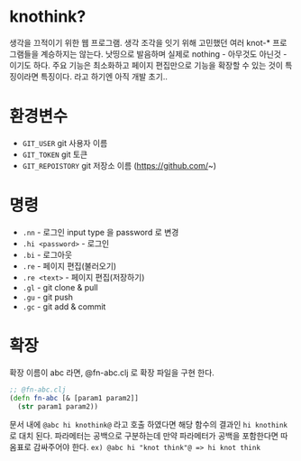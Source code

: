# knothink?
생각을 끄적이기 위한 웹 프로그램. 생각 조각을 잇기 위해 고민했던 여러 knot-* 프로그램들을 계승하지는 않는다. 
낫띵으로 발음하며 실제로 nothing - 아무것도 아닌것 - 이기도 하다.
주요 기능은 최소화하고 페이지 편집만으로 기능을 확장할 수 있는 것이 특징이라면 특징이다. 라고 하기엔 아직 개발 초기..

# 환경변수

* ``GIT_USER`` git 사용자 이름
* ``GIT_TOKEN`` git 토큰
* ``GIT_REPOISTORY`` git 저장소 이름 (https://github.com/~)

# 명령

* ``.nn`` - 로그인 input type 을 password 로 변경
* ``.hi <password>`` - 로그인
* ``.bi`` - 로그아웃
* ``.re`` - 페이지 편집(불러오기)
* ``.re <text>`` - 페이지 편집(저장하기)
* ``.gl`` - git clone & pull
* ``.gu`` - git push 
* ``.gc`` - git add & commit

# 확장
확장 이름이 abc 라면, @fn-abc.clj 로 확장 파일을 구현 한다.  
```clojure
;; @fn-abc.clj
(defn fn-abc [& [param1 param2]]
  (str param1 param2))
```
문서 내에 ``@abc hi knothink@`` 라고 호출 하였다면 해당 함수의 결과인 ``hi knothink`` 로 대치 된다. 
파라메터는 공백으로 구분하는데 만약 파라메터가 공백을 포함한다면 따옴표로 감싸주어야 한다.
``ex) @abc hi "knot think"@ => hi knot think`` 


